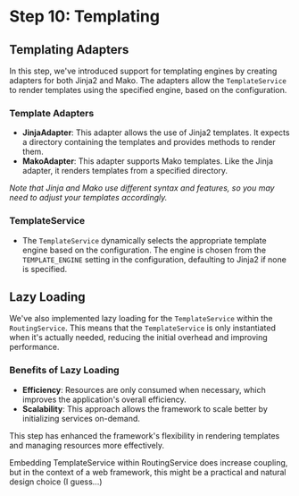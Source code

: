 # Step 10: Templating

## Templating Adapters

In this step, we've introduced support for templating engines by creating adapters for both Jinja2 and Mako. 
The adapters allow the `TemplateService` to render templates using the specified engine, based on the configuration.

### Template Adapters

- **JinjaAdapter**: This adapter allows the use of Jinja2 templates. It expects a directory containing the 
  templates and provides methods to render them.
- **MakoAdapter**: This adapter supports Mako templates. Like the Jinja adapter, it renders templates from a 
  specified directory.

*Note that Jinja and Mako use different syntax and features, so you may need to adjust your templates accordingly.*

### TemplateService

- The `TemplateService` dynamically selects the appropriate template engine based on the configuration.
  The engine is chosen from the `TEMPLATE_ENGINE` setting in the configuration, defaulting to Jinja2 if none 
  is specified.

## Lazy Loading

We've also implemented lazy loading for the `TemplateService` within the `RoutingService`. 
This means that the `TemplateService` is only instantiated when it's actually needed, reducing the initial 
overhead and improving performance.

### Benefits of Lazy Loading

- **Efficiency**: Resources are only consumed when necessary, which improves the application's overall efficiency.
- **Scalability**: This approach allows the framework to scale better by initializing services on-demand.

This step has enhanced the framework's flexibility in rendering templates and managing resources more effectively.

Embedding TemplateService within RoutingService does increase coupling, but in the context of a web framework, 
this might be a practical and natural design choice (I guess...)


